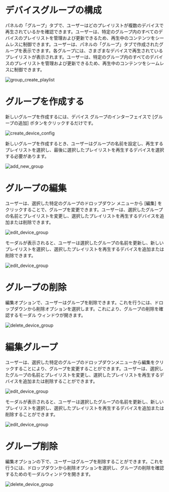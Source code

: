 # デバイスグループの構成

<div class="description">

パネルの「グループ」タブで、ユーザーはどのプレイリストが複数のデバイスで再生されているかを確認できます。ユーザーは、特定のグループ内のすべてのデバイスのプレイリストを管理および更新できるため、再生中のコンテンツをシームレスに制御できます。ユーザーは、パネルの「グループ」タブで作成されたグループを表示できます。各グループには、さまざまなデバイスで再生されているプレイリストが表示されます。ユーザーは、特定のグループ内のすべてのデバイスのプレイリストを管理および更新できるため、再生中のコンテンツをシームレスに制御できます。

![group_create_playlist](../images/groups/groupsTab.png ":size=100%")

</div>

# グループを作成する

<div class="description">

新しいグループを作成するには、デバイス グループのインターフェイスで [グループの追加] ボタンをクリックするだけです。

![create_device_config](../images/groups/groupsAdd.png ":size=100%")

新しいグループを作成するとき、ユーザーはグループの名前を設定し、再生するプレイリストを選択し、最後に選択したプレイリストを再生するデバイスを選択する必要があります。

![add_new_group](../images/groups/groupsAddModal.png ":size=100%")

</div>

# グループの編集

<div class="description">

ユーザーは、選択した特定のグループのドロップダウン メニューから [編集] をクリックすることで、グループを変更できます。ユーザーは、選択したグループの名前とプレイリストを変更し、選択したプレイリストを再生するデバイスを追加または削除できます。

![edit_device_group](../images/groups/groupsEdit.png ":size=100%")

モーダルが表示されると、ユーザーは選択したグループの名前を更新し、新しいプレイリストを選択し、選択したプレイリストを再生するデバイスを追加または削除できます。

![edit_device_group](../images/groups/groupsEditModal.png ":size=100%")

</div>

# グループの削除

<div class="description">

編集オプションで、ユーザーはグループを削除できます。これを行うには、ドロップダウンから削除オプションを選択します。これにより、グループの削除を確認するモーダル ウィンドウが開きます。

![delete_device_group](../images/groups/groupsDelete.png ":size=100%")

</div>

# 編集グループ

<div class="description">

ユーザーは、選択した特定のグループのドロップダウンメニューから編集をクリックすることにより、グループを変更することができます。ユーザーは、選択したグループの名前とプレイリストを変更し、選択したプレイリストを再生するデバイスを追加または削除することができます。

![edit_device_group](../images/groups/groupsEdit.png ":size=100%")

モーダルが表示されると、ユーザーは選択したグループの名前を更新し、新しいプレイリストを選択し、選択したプレイリストを再生するデバイスを追加または削除することができます。

![edit_device_group](../images/groups/groupsEditModal.png ":size=100%")

</div>

# グループ削除

<div class="description">

編集オプションの下で、ユーザーはグループを削除することができます。これを行うには、ドロップダウンから削除オプションを選択し、グループの削除を確認するためのモーダルウィンドウを開きます。

![delete_device_group](../images/groups/groupsDelete.png ":size=100%")

</div>